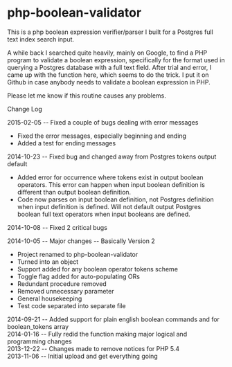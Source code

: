 php-boolean-validator
==================

<p>This is a php boolean expression verifier/parser I built for a Postgres full text index search input.</p>

<p>A while back I searched quite heavily, mainly on Google, to find a PHP program to validate a boolean expression, specifically for the format used in querying a Postgres database with a full text field. After trial and error, I came up with the function here, which seems to do the trick. I put it on Github in case anybody needs to validate a boolean expression in PHP.</p> 

<p>Please let me know if this routine causes any problems.</p>

<p>Change Log</p>

<p>2015-02-05 -- Fixed a couple of bugs dealing with error messages</p>
<ul><li>Fixed the error messages, especially beginning and ending</li>
<li>Added a test for ending messages </li></ul>


<p>2014-10-23 -- Fixed bug and changed away from Postgres tokens output default</p>
<ul><li>Added error for occurrence where tokens exist in output boolean operators. This error can happen when input boolean definition is different than output boolean definition.</li>
<li>Code now parses on input boolean definition, not Postgres definition when input definition is defined. Will not default output Postgres boolean full text operators when input booleans are defined.</li></ul>

<p>2014-10-08 -- Fixed 2 critical bugs</p>

<p>2014-10-05 -- Major changes -- Basically Version 2</p>
<ul><li>Project renamed to php-boolean-validator</li>
<li>Turned into an object</li>
<li>Support added for any boolean operator tokens scheme</li>
<li>Toggle flag added for auto-populating ORs</li>
<li>Redundant procedure removed</li>
<li>Removed unnecessary parameter</li>
<li>General housekeeping</li>
<li>Test code separated into separate file</li></ul>

<p>2014-09-21 -- Added support for plain english boolean commands and for boolean_tokens array</br>
2014-01-16 -- Fully redid the function making major logical and programming changes<br>
2013-12-22 -- Changes made to remove notices for PHP 5.4<br>
2013-11-06 -- Initial upload and get everything going<br></p>

